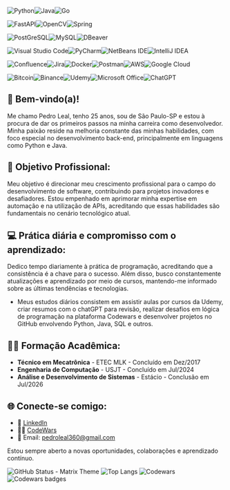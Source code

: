 ![Python](https://img.shields.io/badge/python-3670A0?style=for-the-badge&logo=python&logoColor=ffdd54)![Java](https://img.shields.io/badge/java-%23ED8B00.svg?style=for-the-badge&logo=openjdk&logoColor=white)![Go](https://img.shields.io/badge/go-%2300ADD8.svg?style=for-the-badge&logo=go&logoColor=white)

![FastAPI](https://img.shields.io/badge/FastAPI-005571?style=for-the-badge&logo=fastapi)![OpenCV](https://img.shields.io/badge/opencv-%23white.svg?style=for-the-badge&logo=opencv&logoColor=white)![Spring](https://img.shields.io/badge/spring-%236DB33F.svg?style=for-the-badge&logo=spring&logoColor=white)

![PostGreSQL](https://img.shields.io/badge/PostgreSQL-316192?style=for-the-badge&logo=postgresql&logoColor=white)![MySQL](https://img.shields.io/badge/MySQL-00000F?style=for-the-badge&logo=mysql&logoColor=white)![DBeaver](https://img.shields.io/badge/dbeaver-382923?style=for-the-badge&logo=dbeaver&logoColor=white)

![Visual Studio Code](https://img.shields.io/badge/Visual%20Studio%20Code-0078d7.svg?style=for-the-badge&logo=visual-studio-code&logoColor=white)![PyCharm](https://img.shields.io/badge/pycharm-143?style=for-the-badge&logo=pycharm&logoColor=black&color=black&labelColor=green)![NetBeans IDE](https://img.shields.io/badge/NetBeansIDE-1B6AC6.svg?style=for-the-badge&logo=apache-netbeans-ide&logoColor=white)![IntelliJ IDEA](https://img.shields.io/badge/IntelliJIDEA-000000.svg?style=for-the-badge&logo=intellij-idea&logoColor=white)

![Confluence](https://img.shields.io/badge/confluence-%23172BF4.svg?style=for-the-badge&logo=confluence&logoColor=white)![Jira](https://img.shields.io/badge/jira-%230A0FFF.svg?style=for-the-badge&logo=jira&logoColor=white)![Docker](https://img.shields.io/badge/docker-%230db7ed.svg?style=for-the-badge&logo=docker&logoColor=white)![Postman](https://img.shields.io/badge/Postman-FF6C37?style=for-the-badge&logo=postman&logoColor=white)![AWS](https://img.shields.io/badge/AWS-%23FF9900.svg?style=for-the-badge&logo=amazon-aws&logoColor=white)![Google Cloud](https://img.shields.io/badge/GoogleCloud-%234285F4.svg?style=for-the-badge&logo=google-cloud&logoColor=white)

![Bitcoin](https://img.shields.io/badge/Bitcoin-000?style=for-the-badge&logo=bitcoin&logoColor=white)![Binance](https://img.shields.io/badge/Binance-FCD535?style=for-the-badge&logo=binance&logoColor=white)![Udemy](https://img.shields.io/badge/Udemy-A435F0?style=for-the-badge&logo=Udemy&logoColor=white)![Microsoft Office](https://img.shields.io/badge/Microsoft_Office-D83B01?style=for-the-badge&logo=microsoft-office&logoColor=white)![ChatGPT](https://img.shields.io/badge/chatGPT-74aa9c?style=for-the-badge&logo=openai&logoColor=white)

## 🚀 **Bem-vindo(a)!**

Me chamo Pedro Leal, tenho 25 anos, sou de São Paulo-SP e estou à procura de dar os primeiros passos na minha carreira como desenvolvedor. Minha paixão reside na melhoria constante das minhas habilidades, com foco especial no desenvolvimento back-end, principalmente em linguagens como Python e Java.

## 🎯 **Objetivo Profissional:**
Meu objetivo é direcionar meu crescimento profissional para o campo do desenvolvimento de software, contribuindo para projetos inovadores e desafiadores. Estou empenhado em aprimorar minha expertise em automação e na utilização de APIs, acreditando que essas habilidades são fundamentais no cenário tecnológico atual.

## 💻 **Prática diária e compromisso com o aprendizado:**
Dedico tempo diariamente à prática de programação, acreditando que a consistência é a chave para o sucesso. Além disso, busco constantemente atualizações e aprendizado por meio de cursos, mantendo-me informado sobre as últimas tendências e tecnologias.

- Meus estudos diários consistem em assistir aulas por cursos da Udemy, criar resumos com o chatGPT para revisão,  realizar desafios em lógica de programação na plataforma Codewars e desenvolver projetos no GitHub envolvendo Python, Java, SQL e outros.

## 🧑‍🎓 **Formação Acadêmica:** 
- **Técnico em Mecatrônica** - ETEC MLK - Concluído em Dez/2017
- **Engenharia de Computação** - USJT - Concluído em Jul/2024
- **Análise e Desenvolvimento de Sistemas** - Estácio - Conclusão em Jul/2026

## 🌐 **Conecte-se comigo:**
- 💼 [LinkedIn](https://www.linkedin.com/in/pedrohcleal/)
- 👨‍💻 [CodeWars](https://www.codewars.com/users/pedrohcleal)
- 📧 Email: pedroleal360@gmail.com

Estou sempre aberto a novas oportunidades, colaborações e aprendizado contínuo.

![GitHub Status - Matrix Theme](https://github-readme-stats.vercel.app/api?username=pedrohcleal&show_icons=true&theme=matrix&title_color=00ff00&text_color=00ff00&icon_color=00ff00&bg_color=000000)
![Top Langs](https://github-readme-stats.vercel.app/api/top-langs/?username=pedrohcleal&layout=compact)
![Codewars](https://img.shields.io/badge/Codewars-B1361E?style=for-the-badge&logo=codewars&logoColor=grey)![Codewars badges](https://www.codewars.com/users/pedrohcleal/badges/large)

